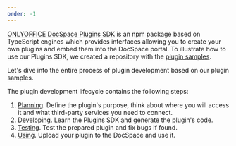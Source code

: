 ```yaml
---
order: -1
---
```



[ONLYOFFICE DocSpace Plugins SDK](/docspace/pluginssdk/) is an npm package based on TypeScript engines which provides interfaces allowing you to create your own plugins and embed them into the DocSpace portal. To illustrate how to use our Plugins SDK, we created a repository with the [plugin samples](https://github.com/ONLYOFFICE/docspace-plugins).

Let's dive into the entire process of plugin development based on our plugin samples.

The plugin development lifecycle contains the following steps:

1. [Planning](/docspace/pluginssdk/plugintutorial/planning). Define the plugin's purpose, think about where you will access it and what third-party services you need to connect.
2. [Developing](/docspace/pluginssdk/plugintutorial/developing). Learn the Plugins SDK and generate the plugin's code.
3. [Testing](/docspace/pluginssdk/plugintutorial/testing). Test the prepared plugin and fix bugs if found.
4. [Using](/docspace/pluginssdk/plugintutorial/using). Upload your plugin to the DocSpace and use it.
